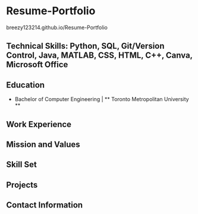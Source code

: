# Resume-Portfolio
breezy123214.github.io/Resume-Portfolio
## Technical Skills: Python, SQL, Git/Version Control, Java, MATLAB, CSS, HTML, C++, Canva, Microsoft Office

## Education
- Bachelor of Computer Engineering | ** Toronto Metropolitan University **
## Work Experience
## Mission and Values
## Skill Set
## Projects
## Contact Information
